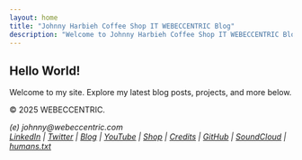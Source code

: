 ```yaml
---
layout: home
title: "Johnny Harbieh Coffee Shop IT WEBECCENTRIC Blog"
description: "Welcome to Johnny Harbieh Coffee Shop IT WEBECCENTRIC Blog. This blog is about technology, music and career."
---
```


<section>
  <h2>Hello World!</h2>
  <p>Welcome to my site. Explore my latest blog posts, projects, and more below.</p>
</section>

<footer class="footer">
  <p>&copy; 2025 WEBECCENTRIC.</p>
  <address>(e) johnny@webeccentric.com <br />
    <a href="https://www.linkedin.com/in/jharbieh">LinkedIn</a> |
    <a href="https://twitter.com/jharbieh">Twitter</a> |
    <a href="https://johnnyharbieh.wordpress.com/">Blog</a> |
    <a href="https://www.youtube.com/@johnnyharbieh">YouTube</a> |
    <a href="https://coffee-shop-it.creator-spring.com/">Shop</a> |
    <a href="credits.html">Credits</a> |
    <a href="https://github.com/jharbieh">GitHub</a> |
    <a href="https://soundcloud.com/jharbieh">SoundCloud</a> |
    <a href="Humans.txt">humans.txt</a>
  </address>
</footer>
